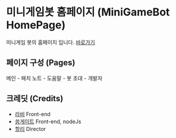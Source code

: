# 미니게임봇 홈페이지 (MiniGameBot HomePage)

미니게임 봇의 홈페이지 입니다. [바로가기](https://mgbot.happycoding.team/)

## 페이지 구성 (Pages)

메인 - 패치 노트 - 도움말 - 봇 초대 - 개발자

## 크레딧 (Credits)

- [라비](https://github.com/lavi27) Front-end
- [씅게이트](https://github.com/kms0219kms) Front-end, nodeJs
- [할리](https://github.com/Haley0101) Director
